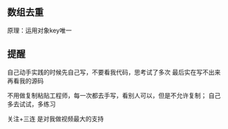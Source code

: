 ## 数组去重
原理：运用对象key唯一

## 提醒
自己动手实践的时候先自己写，不要看我代码，思考试了多次
最后实在写不出来再看我的源码

不用做复制粘贴工程师，每一次都去手写，看别人可以，但是不允许复制；
自己多去试试，多练习

关注+三连 是对我做视频最大的支持

